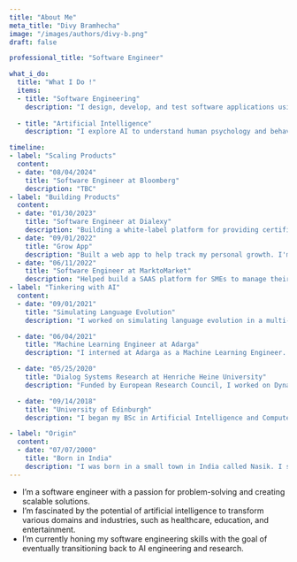 ```yaml
---
title: "About Me"
meta_title: "Divy Bramhecha"
image: "/images/authors/divy-b.png"
draft: false

professional_title: "Software Engineer"

what_i_do:
  title: "What I Do !"
  items:
  - title: "Software Engineering"
    description: "I design, develop, and test software applications using various technologies and frameworks, such as Python, Django, React, and AWS."
  
  - title: "Artificial Intelligence"
    description: "I explore AI to understand human psychology and behavior, and to create intelligent systems that can help solve real-world problems."

timeline:
- label: "Scaling Products"
  content:
  - date: "08/04/2024"
    title: "Software Engineer at Bloomberg"
    description: "TBC"
- label: "Building Products"
  content:
  - date: "01/30/2023"
    title: "Software Engineer at Dialexy"
    description: "Building a white-label platform for providing certified translation services. I'm working on building the core product, including the customisable workflow and theming engine, and the translation review tool"
  - date: "09/01/2022"
    title: "Grow App"
    description: "Built a web app to help track my personal growth. I'm using the app to track my daily habits, to journal my thoughts and ideas, and plan my tasks and goals."
  - date: "06/11/2022"
    title: "Software Engineer at MarktoMarket"
    description: "Helped build a SAAS platform for SMEs to manage their cap table, valuations, and fundraising. I worked on building the core product, including the cap table, valuations, and fundraising modules. I also worked on building the data pipeline to ingest and process data from various sources, such as Companies House, and Crunchbase."
- label: "Tinkering with AI"
  content:
  - date: "09/01/2021"
    title: "Simulating Language Evolution"
    description: "I worked on simulating language evolution in a multi-agent environment. I used reinforcement learning to study how language can be used as a tool for agents to accomplish tasks in their environment, and show that structure naturally emerges, leading to the development of compositional language for describing and generalising about unseen objects."

  - date: "06/04/2021"
    title: "Machine Learning Engineer at Adarga"
    description: "I interned at Adarga as a Machine Learning Engineer. I worked on developing and deploying machine learning models for the defence and security industry. Particularly, in solving correferencing problems in unstructured text data."

  - date: "05/25/2020"
    title: "Dialog Systems Research at Henriche Heine University"
    description: "Funded by European Research Council, I worked on Dynamic Dialogue Modelling (DYMO). Typically, dialogue systems were built for fixed domains, requiring a new data set every time the domain changes. I worked on developing a dialogue system that can expand dynamically and span the problem of operating with dynamic knowledge, dynamic policies, rich user models and sophisticated measures of quality."

  - date: "09/14/2018"
    title: "University of Edinburgh"
    description: "I began my BSc in Artificial Intelligence and Computer Science at the University of Edinburgh. I learned about the fundamentals of AI, including machine learning, natural language processing, and computer vision."

- label: "Origin"
  content:
  - date: "07/07/2000"
    title: "Born in India"
    description: "I was born in a small town in India called Nasik. I spent my first 18 years contemplating the meaning of life and the universe."
---
```


- I’m a software engineer with a passion for problem-solving and creating scalable solutions.
- I’m fascinated by the potential of artificial intelligence to transform various domains and industries, such as healthcare, education, and entertainment.
- I’m currently honing my software engineering skills with the goal of eventually transitioning back to AI engineering and research.
